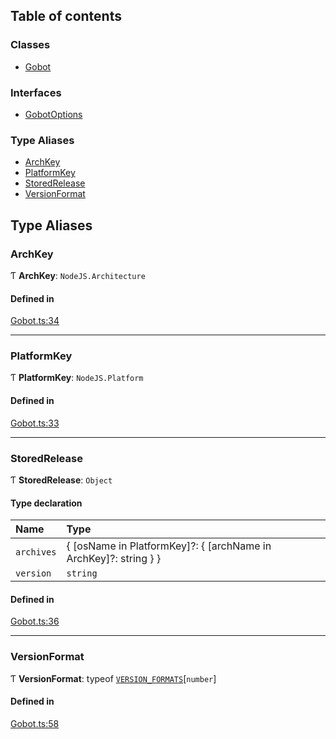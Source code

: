 ## Table of contents

### Classes

- [Gobot](../classes/Gobot.Gobot.md)

### Interfaces

- [GobotOptions](../interfaces/Gobot.GobotOptions.md)

### Type Aliases

- [ArchKey](Gobot.md#archkey)
- [PlatformKey](Gobot.md#platformkey)
- [StoredRelease](Gobot.md#storedrelease)
- [VersionFormat](Gobot.md#versionformat)

## Type Aliases

### ArchKey

Ƭ **ArchKey**: `NodeJS.Architecture`

#### Defined in

[Gobot.ts:34](https://github.com/benallfree/gobot/blob/v1.0.0-alpha.27/src/Gobot.ts#L34)

___

### PlatformKey

Ƭ **PlatformKey**: `NodeJS.Platform`

#### Defined in

[Gobot.ts:33](https://github.com/benallfree/gobot/blob/v1.0.0-alpha.27/src/Gobot.ts#L33)

___

### StoredRelease

Ƭ **StoredRelease**: `Object`

#### Type declaration

| Name | Type |
| :------ | :------ |
| `archives` | \{ [osName in PlatformKey]?: \{ [archName in ArchKey]?: string } } |
| `version` | `string` |

#### Defined in

[Gobot.ts:36](https://github.com/benallfree/gobot/blob/v1.0.0-alpha.27/src/Gobot.ts#L36)

___

### VersionFormat

Ƭ **VersionFormat**: typeof [`VERSION_FORMATS`](../classes/Gobot.Gobot.md#version_formats)[`number`]

#### Defined in

[Gobot.ts:58](https://github.com/benallfree/gobot/blob/v1.0.0-alpha.27/src/Gobot.ts#L58)
